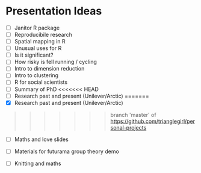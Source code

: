 # Presentation Ideas

- [ ] Janitor R package
- [ ] Reproducibile research
- [ ] Spatial mapping in R
- [ ] Unusual uses for R
- [ ] Is it significant?
- [ ] How risky is fell running / cycling
- [ ] Intro to dimension reduction
- [ ] Intro to clustering
- [ ] R for social scientists
- [ ] Summary of PhD
<<<<<<< HEAD
- [ ] Research past and present (Unilever/Arctic)
=======
- [x] Research past and present (Unilever/Arctic)
>>>>>>> branch 'master' of https://github.com/trianglegirl/personal-projects
- [ ] Maths and love slides
- [ ] Materials for futurama group theory demo
- [ ] Knitting and maths

